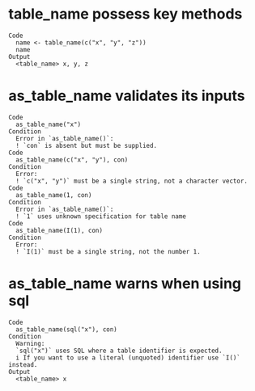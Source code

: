 # table_name possess key methods

    Code
      name <- table_name(c("x", "y", "z"))
      name
    Output
      <table_name> x, y, z

# as_table_name validates its inputs

    Code
      as_table_name("x")
    Condition
      Error in `as_table_name()`:
      ! `con` is absent but must be supplied.
    Code
      as_table_name(c("x", "y"), con)
    Condition
      Error:
      ! `c("x", "y")` must be a single string, not a character vector.
    Code
      as_table_name(1, con)
    Condition
      Error in `as_table_name()`:
      ! `1` uses unknown specification for table name
    Code
      as_table_name(I(1), con)
    Condition
      Error:
      ! `I(1)` must be a single string, not the number 1.

# as_table_name warns when using sql

    Code
      as_table_name(sql("x"), con)
    Condition
      Warning:
      `sql("x")` uses SQL where a table identifier is expected.
      i If you want to use a literal (unquoted) identifier use `I()` instead.
    Output
      <table_name> x


